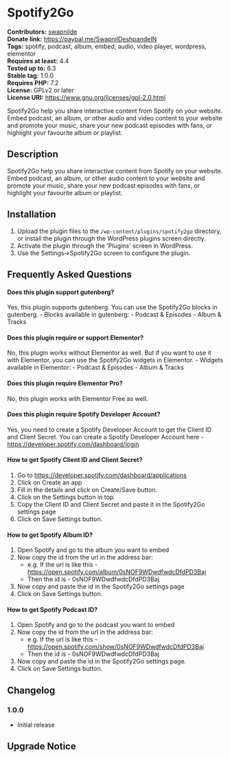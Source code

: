 # Spotify2Go #
**Contributors:** [swapnilde](https://profiles.wordpress.org/swapnilde/)  
**Donate link:** https://paypal.me/SwapnilDeshpandeIN  
**Tags:** spotify, podcast, album, embed, audio, video player, wordpress, elementor  
**Requires at least:** 4.4  
**Tested up to:** 6.3  
**Stable tag:** 1.0.0  
**Requires PHP:** 7.2  
**License:** GPLv2 or later  
**License URI:** https://www.gnu.org/licenses/gpl-2.0.html  

Spotify2Go help you share interactive content from Spotify on your website. Embed podcast, an album, or other audio and video content to your website and promote your music, share your new podcast episodes with fans, or highlight your favourite album or playlist.

## Description ##

Spotify2Go help you share interactive content from Spotify on your website. Embed podcast, an album, or other audio content to your website and promote your music, share your new podcast episodes with fans, or highlight your favourite album or playlist.

## Installation ##

1. Upload the plugin files to the `/wp-content/plugins/spotify2go` directory, or install the plugin through the WordPress plugins screen directly.
2. Activate the plugin through the 'Plugins' screen in WordPress.
3. Use the Settings->Spotify2Go screen to configure the plugin.

## Frequently Asked Questions ##

#### Does this plugin support gutenberg?
Yes, this plugin supports gutenberg. You can use the Spotify2Go blocks in gutenberg.
    - Blocks available in gutenberg:
        - Podcast & Episodes
        - Album & Tracks

#### Does this plugin require or support Elementor?
No, this plugin works without Elementor as well. But if you want to use it with Elementor, you can use the Spotify2Go widgets in Elementor.
    - Widgets available in Elementor:
        - Podcast & Episodes
        - Album & Tracks

#### Does this plugin require Elementor Pro?
No, this plugin works with Elementor Free as well.

#### Does this plugin require Spotify Developer Account?
Yes, you need to create a Spotify Developer Account to get the Client ID and Client Secret. You can create a Spotify Developer Account here - https://developer.spotify.com/dashboard/login

#### How to get Spotify Client ID and Client Secret?
1. Go to https://developer.spotify.com/dashboard/applications
2. Click on Create an app
3. Fill in the details and click on Create/Save button.
4. Click on the Settings button in top.
5. Copy the Client ID and Client Secret and paste it in the Spotify2Go settings page
6. Click on Save Settings button.

#### How to get Spotify Album ID?
1. Open Spotify and go to the album you want to embed
2. Now copy the id from the url in the address bar:
    - e.g. If the url is like this - https://open.spotify.com/album/0sNOF9WDwdfwdcDfdPD3Baj
    - Then the id is - 0sNOF9WDwdfwdcDfdPD3Baj
4. Now copy and paste the id in the Spotify2Go settings page
5. Click on Save Settings button.

#### How to get Spotify Podcast ID?
1. Open Spotify and go to the podcast you want to embed
2. Now copy the id from the url in the address bar:
    - e.g. If the url is like this - https://open.spotify.com/show/0sNOF9WDwdfwdcDfdPD3Baj
    - Then the id is - 0sNOF9WDwdfwdcDfdPD3Baj
4. Now copy and paste the id in the Spotify2Go settings page.
5. Click on Save Settings button.


## Changelog ##

### 1.0.0 ###
- Initial release

## Upgrade Notice ##